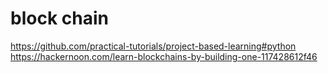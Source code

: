 # block chain
https://github.com/practical-tutorials/project-based-learning#python
https://hackernoon.com/learn-blockchains-by-building-one-117428612f46

